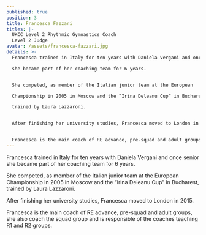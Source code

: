 ```yaml
---
published: true
position: 3
title: Francesca Fazzari
titles: |-
  UKCC Level 2 Rhythmic Gymnastics Coach
  Level 2 Judge
avatar: /assets/francesca-fazzari.jpg
details: >-
  Francesca trained in Italy for ten years with Daniela Vergani and once senior

  she became part of her coaching team for 6 years.


  She competed, as member of the Italian junior team at the European

  Championship in 2005 in Moscow and the “Irina Deleanu Cup” in Bucharest,

  trained by Laura Lazzaroni.


  After finishing her university studies, Francesca moved to London in 2015.


  Francesca is the main coach of RE advance, pre-squad and adult groups, she also coach the squad group and is responsible of the coaches teaching R1 and R2 groups.
---
```

Francesca trained in Italy for ten years with Daniela Vergani and once senior
she became part of her coaching team for 6 years.

She competed, as member of the Italian junior team at the European
Championship in 2005 in Moscow and the “Irina Deleanu Cup” in Bucharest,
trained by Laura Lazzaroni.

After finishing her university studies, Francesca moved to London in 2015.

Francesca is the main coach of RE advance, pre-squad and adult groups, she also coach the squad group and is responsible of the coaches teaching R1 and R2 groups.